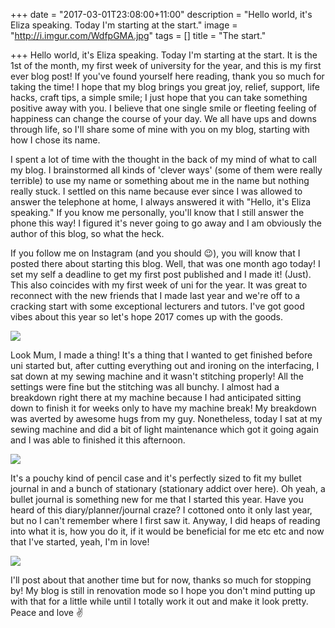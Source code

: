 +++
date = "2017-03-01T23:08:00+11:00"
description = "Hello world, it's Eliza speaking. Today I'm starting at the start."
image = "http://i.imgur.com/WdfpGMA.jpg"
tags = []
title = "The start."

+++
Hello world, it's Eliza speaking. Today I'm starting at the start. It is the 1st of the month, my
first week of university for the year, and this is my first ever blog post! If you've found yourself
here reading, thank you so much for taking the time! I hope that my blog brings you great joy, relief,
support, life hacks, craft tips, a simple smile; I just hope that you can take something positive away
with you. I believe that one single smile or fleeting feeling of happiness can change the course of your
day. We all have ups and downs through life, so I'll share some of mine with you on my blog, starting
with how I chose its name.

<!-- more -->

I spent a lot of time with the thought in the back of my mind of what to call my blog. I brainstormed
all kinds of 'clever ways' (some of them were really terrible) to use my name or something about me in
the name but nothing really stuck. I settled on this name because ever since I was allowed to answer the
telephone at home, I always answered it with "Hello, it's Eliza speaking." If you know me personally,
you'll know that I still answer the phone this way! I figured it's never going to go away and I am
obviously the author of this blog, so what the heck.

If you follow me on Instagram (and you should 😉), you will know that I posted there about starting
this blog. Well, that was one month ago today! I set my self a deadline to get my first post
published and I made it! (Just). This also coincides with my first week of uni for the year.
It was great to reconnect with the new friends that I made last year and we're off to a cracking
start with some exceptional lecturers and tutors. I've got good vibes about this year so let's hope
2017 comes up with the goods.

![](http://i.imgur.com/Xi8epx7.jpg)

Look Mum, I made a thing! It's a thing that I wanted to get finished before uni started but, after
cutting everything out and ironing on the interfacing, I sat down at my sewing machine and it wasn't
stitching properly! All the settings were fine but the stitching was all bunchy. I almost had a
breakdown right there at my machine because I had anticipated sitting down to finish it for weeks only
to have my machine break! My breakdown was averted by awesome hugs from my guy. Nonetheless, today I
sat at my sewing machine and did a bit of light maintenance which got it going again and I was able
to finished it this afternoon.

![](http://i.imgur.com/dyiCoR7.jpg)

It's a pouchy kind of pencil case and it's perfectly sized to fit my bullet journal in and a bunch
of stationary (stationary addict over here). Oh yeah, a bullet journal is something new for me that
I started this year. Have you heard of this diary/planner/journal craze? I cottoned onto it only
last year, but no I can't remember where I first saw it. Anyway, I did heaps of reading into what it
is, how you do it, if it would be beneficial for me etc etc and now that I've started, yeah, I'm
in love!

![](http://i.imgur.com/WdfpGMA.jpg)

I'll post about that another time but for now, thanks so much for stopping by! My blog is still in
renovation mode so I hope you don't mind putting up with that for a little while until I totally
work it out and make it look pretty. Peace and love ✌️️
